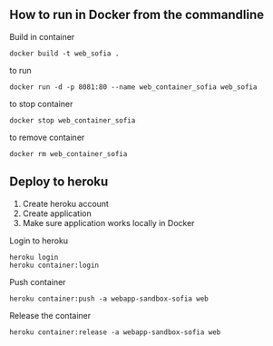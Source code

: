 ﻿## How to run in Docker from the commandline

Build in container
```
docker build -t web_sofia .
```

to run

```
docker run -d -p 8081:80 --name web_container_sofia web_sofia
```

to stop container
```
docker stop web_container_sofia
```

to remove container
```
docker rm web_container_sofia
```

## Deploy to heroku

1. Create heroku account
2. Create application
3. Make sure application works locally in Docker


Login to heroku
```
heroku login
heroku container:login
```

Push container
```
heroku container:push -a webapp-sandbox-sofia web
```

Release the container
```
heroku container:release -a webapp-sandbox-sofia web
```